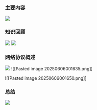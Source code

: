 ### 主要内容
![](https://linwentao785293209.github.io/images/%E7%BD%91%E7%BB%9C/%E7%BD%91%E7%BB%9C%E5%BC%80%E5%8F%91%E5%9F%BA%E7%A1%80/Unity/01.%E7%BD%91%E7%BB%9C%E5%9F%BA%E7%A1%80%E5%9F%BA%E7%A1%80%E7%9F%A5%E8%AF%86/6.%E7%BD%91%E7%BB%9C%E5%8D%8F%E8%AE%AE-%E6%A6%82%E8%BF%B0/2.png)

### 知识回顾
![](https://linwentao785293209.github.io/images/%E7%BD%91%E7%BB%9C/%E7%BD%91%E7%BB%9C%E5%BC%80%E5%8F%91%E5%9F%BA%E7%A1%80/Unity/01.%E7%BD%91%E7%BB%9C%E5%9F%BA%E7%A1%80%E5%9F%BA%E7%A1%80%E7%9F%A5%E8%AF%86/6.%E7%BD%91%E7%BB%9C%E5%8D%8F%E8%AE%AE-%E6%A6%82%E8%BF%B0/3.png)
![](https://linwentao785293209.github.io/images/%E7%BD%91%E7%BB%9C/%E7%BD%91%E7%BB%9C%E5%BC%80%E5%8F%91%E5%9F%BA%E7%A1%80/Unity/01.%E7%BD%91%E7%BB%9C%E5%9F%BA%E7%A1%80%E5%9F%BA%E7%A1%80%E7%9F%A5%E8%AF%86/6.%E7%BD%91%E7%BB%9C%E5%8D%8F%E8%AE%AE-%E6%A6%82%E8%BF%B0/4.png)

### 网络协议概述
![](https://linwentao785293209.github.io/images/%E7%BD%91%E7%BB%9C/%E7%BD%91%E7%BB%9C%E5%BC%80%E5%8F%91%E5%9F%BA%E7%A1%80/Unity/01.%E7%BD%91%E7%BB%9C%E5%9F%BA%E7%A1%80%E5%9F%BA%E7%A1%80%E7%9F%A5%E8%AF%86/6.%E7%BD%91%E7%BB%9C%E5%8D%8F%E8%AE%AE-%E6%A6%82%E8%BF%B0/5.png)
![[Pasted image 20250606001635.png]]

![[Pasted image 20250606001650.png]]
### 总结
![](https://linwentao785293209.github.io/images/%E7%BD%91%E7%BB%9C/%E7%BD%91%E7%BB%9C%E5%BC%80%E5%8F%91%E5%9F%BA%E7%A1%80/Unity/01.%E7%BD%91%E7%BB%9C%E5%9F%BA%E7%A1%80%E5%9F%BA%E7%A1%80%E7%9F%A5%E8%AF%86/6.%E7%BD%91%E7%BB%9C%E5%8D%8F%E8%AE%AE-%E6%A6%82%E8%BF%B0/8.png)